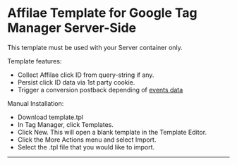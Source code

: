 # Affilae Template for Google Tag Manager Server-Side

This template must be used with your Server container only.

Template features:

* Collect Affilae click ID from query-string if any.
* Persist click ID data via 1st party cookie. 
* Trigger a conversion postback depending of [events data](https://developers.google.com/tag-platform/tag-manager/server-side/common-event-data)

Manual Installation:

* Download template.tpl
* In Tag Manager, click Templates.
* Click New. This will open a blank template in the Template Editor.
* Click the More Actions menu and select Import.
* Select the .tpl file that you would like to import.


----------

